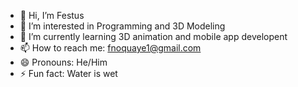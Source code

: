 - 👋 Hi, I’m Festus
- 👀 I’m interested in Programming and 3D Modeling
- 🌱 I’m currently learning 3D animation and mobile app developent
- 📫 How to reach me: fnoquaye1@gmail.com 
- 😄 Pronouns: He/Him
- ⚡ Fun fact: Water is wet

<!---
fnoquaye/fnoquaye is a ✨ special ✨ repository because its `README.md` (this file) appears on your GitHub profile.
You can click the Preview link to take a look at your changes.
--->
